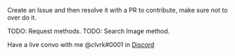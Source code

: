 Create an Issue and then resolve it with a PR to contribute, make sure not to over do it.

TODO: Request methods.
TODO: Search Image method.

Have a live convo with me @clvrk#0001 in [Discord](https://discord.gg/csUnYsr)